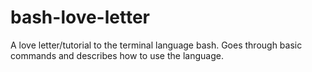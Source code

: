 # bash-love-letter

A love letter/tutorial to the terminal language bash. Goes through basic commands and describes how to use the language. 